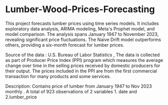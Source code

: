 # Lumber-Wood-Prices-Forecasting
This project forecasts lumber prices using time series models. It includes exploratory data analysis, ARIMA modeling, Meta's Prophet model, and model comparison. The analysis spans January 1947 to November 2023, revealing significant price fluctuations. The Naive Drift model outperforms others, providing a six-month forecast for lumber prices. 

Source of the data : U.S. Bureau of Labor Statistics , The data is collected as part of Producer Price Index (PPI) program which measures the average change over time in the selling prices received by domestic producers for their output. The prices included in the PPI are from the first commercial transaction for many products and some services.

Description: Contains price of lumber from January 1947 to Nov 2023 monthly . A total of 923 observations of 2 variables 1. date and 2.lumber_price
